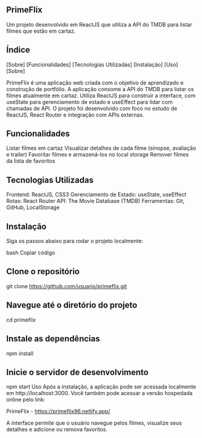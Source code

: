 ## PrimeFlix
Um projeto desenvolvido em ReactJS que utiliza a API do TMDB para listar filmes que estão em cartaz.

## Índice
[Sobre]
[Funcionalidades]
[Tecnologias Utilizadas]
[Instalação]
[Uso]
[Sobre]

PrimeFlix é uma aplicação web criada com o objetivo de aprendizado e construção de portfólio. A aplicação consome a API do TMDB para listar os filmes atualmente em cartaz. Utiliza ReactJS para construir a interface, com useState para gerenciamento de estado e useEffect para lidar com chamadas de API. O projeto foi desenvolvido com foco no estudo de ReactJS, React Router e integração com APIs externas.

## Funcionalidades
 Listar filmes em cartaz
 Visualizar detalhes de cada filme (sinopse, avaliação e trailer)
 Favoritar filmes e armazená-los no local storage
 Remover filmes da lista de favoritos
## Tecnologias Utilizadas
Frontend: ReactJS, CSS3
Gerenciamento de Estado: useState, useEffect
Rotas: React Router
API: The Movie Database (TMDB)
Ferramentas: Git, GitHub, LocalStorage
## Instalação
Siga os passos abaixo para rodar o projeto localmente:

bash
Copiar código
## Clone o repositório
git clone https://github.com/usuario/primeflix.git

## Navegue até o diretório do projeto
cd primeflix

## Instale as dependências
npm install

## Inicie o servidor de desenvolvimento
npm start
Uso
Após a instalação, a aplicação pode ser acessada localmente em http://localhost:3000. Você também pode acessar a versão hospedada online pelo link:

PrimeFlix - https://primeflix96.netlify.app/

A interface permite que o usuário navegue pelos filmes, visualize seus detalhes e adicione ou remova favoritos.

